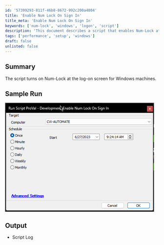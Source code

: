 ```yaml
---
id: '57399293-811f-46b8-8672-992c200a4804'
title: 'Enable Num Lock On Sign In'
title_meta: 'Enable Num Lock On Sign In'
keywords: ['num-lock', 'windows', 'logon', 'script']
description: 'This document describes a script that enables Num-Lock at the log-on screen for Windows machines, ensuring that users have immediate access to the numeric keypad upon logging in.'
tags: ['performance', 'setup', 'windows']
draft: false
unlisted: false
---
```


## Summary

The script turns on Num-Lock at the log-on screen for Windows machines.

## Sample Run

![Sample Run](../../../static/img/Enable-Num-Lock-On-Sign-In/image_1.png)

## Output

- Script Log





